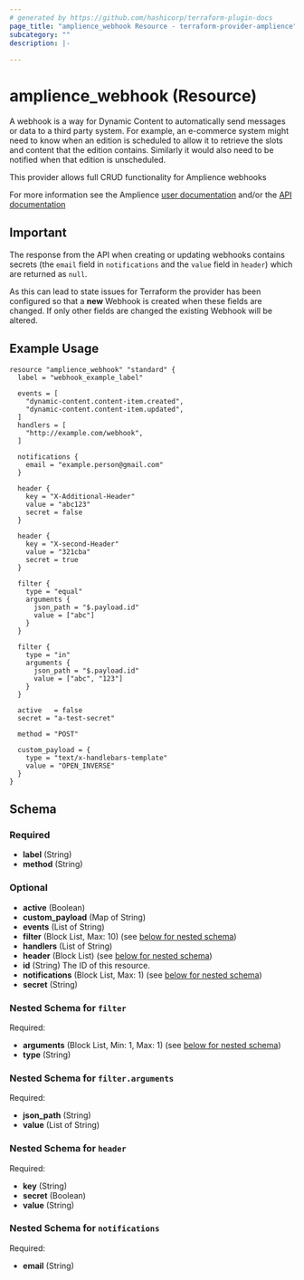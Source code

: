 ```yaml
---
# generated by https://github.com/hashicorp/terraform-plugin-docs
page_title: "amplience_webhook Resource - terraform-provider-amplience"
subcategory: ""
description: |-
  
---
```


# amplience_webhook (Resource)

A webhook is a way for Dynamic Content to automatically send messages or data to a third party system.
For example, an e-commerce system might need to know when an edition is scheduled to allow it to retrieve the slots and
content that the edition contains. Similarly it would also need to be notified when that edition is unscheduled.

This provider allows full CRUD functionality for Amplience webhooks

For more information see the Amplience [user documentation](https://amplience.com/docs/integration/webhooks.html)
and/or the [API documentation](https://amplience.com/docs/api/dynamic-content/management/index.html#tag/Webhooks)

## Important
The response from the API when creating or updating webhooks contains secrets (the `email` field in `notifications` and 
the `value` field in `header`) which are returned as `null`.

As this can lead to state issues for Terraform the provider has been configured so that a **new** Webhook is created
when these fields are changed. If only other fields are changed the existing Webhook will be altered.

## Example Usage
```hcl
resource "amplience_webhook" "standard" {
  label = "webhook_example_label"

  events = [
    "dynamic-content.content-item.created",
    "dynamic-content.content-item.updated",
  ]
  handlers = [
    "http://example.com/webhook",
  ]

  notifications {
    email = "example.person@gmail.com"
  }

  header {
    key = "X-Additional-Header"
    value = "abc123"
    secret = false
  }

  header {
    key = "X-second-Header"
    value = "321cba"
    secret = true
  }

  filter {
    type = "equal"
    arguments {
      json_path = "$.payload.id"
      value = ["abc"]
    }
  }

  filter {
    type = "in"
    arguments {
      json_path = "$.payload.id"
      value = ["abc", "123"]
    }
  }

  active   = false
  secret = "a-test-secret"

  method = "POST"

  custom_payload = {
    type = "text/x-handlebars-template"
    value = "OPEN_INVERSE"
  }
}
```

<!-- schema generated by tfplugindocs -->
## Schema

### Required

- **label** (String)
- **method** (String)

### Optional

- **active** (Boolean)
- **custom_payload** (Map of String)
- **events** (List of String)
- **filter** (Block List, Max: 10) (see [below for nested schema](#nestedblock--filter))
- **handlers** (List of String)
- **header** (Block List) (see [below for nested schema](#nestedblock--header))
- **id** (String) The ID of this resource.
- **notifications** (Block List, Max: 1) (see [below for nested schema](#nestedblock--notifications))
- **secret** (String)

<a id="nestedblock--filter"></a>
### Nested Schema for `filter`

Required:

- **arguments** (Block List, Min: 1, Max: 1) (see [below for nested schema](#nestedblock--filter--arguments))
- **type** (String)

<a id="nestedblock--filter--arguments"></a>
### Nested Schema for `filter.arguments`

Required:

- **json_path** (String)
- **value** (List of String)



<a id="nestedblock--header"></a>
### Nested Schema for `header`

Required:

- **key** (String)
- **secret** (Boolean)
- **value** (String)


<a id="nestedblock--notifications"></a>
### Nested Schema for `notifications`

Required:

- **email** (String)


